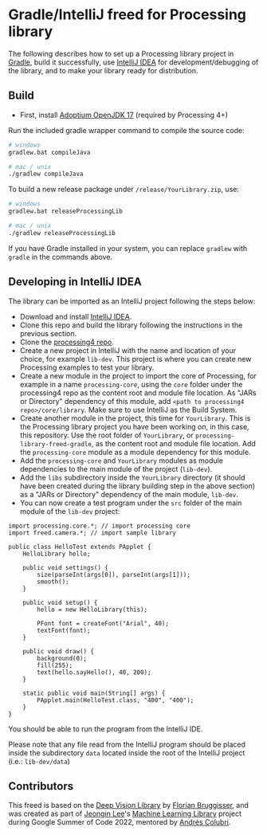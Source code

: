 # Gradle/IntelliJ freed for Processing library 

The following describes how to set up a Processing library project in [Gradle](https://gradle.org/), build it successfully, use [IntelliJ IDEA](https://www.jetbrains.com/idea/) for development/debugging of the library, and to make your library ready for distribution.

## Build
- First, install [Adoptium OpenJDK 17](https://adoptium.net/) (required by Processing 4+)

Run the included gradle wrapper command to compile the source code:

```bash
# windows
gradlew.bat compileJava

# mac / unix
./gradlew compileJava
```

To build a new release package under `/release/YourLibrary.zip`, use:

```bash
# windows
gradlew.bat releaseProcessingLib

# mac / unix
./gradlew releaseProcessingLib
```

If you have Gradle installed in your system, you can replace ```gradlew``` with ```gradle``` in the commands above.

## Developing in IntelliJ IDEA

The library can be imported as an IntelliJ project following the steps below:

- Download and install [IntelliJ IDEA](https://www.jetbrains.com/idea/download/).
- Clone this repo and build the library following the instructions in the previous section.
- Clone the [processing4 repo](https://github.com/processing/processing4).
- Create a new project in IntelliJ with the name and location of your choice, for example ```lib-dev```. This project is where you can create new Processing examples to test your library.
- Create a new module in the project to import the core of Processing, for example in a name ```processing-core```, using the ```core``` folder under the processing4 repo as the content root and module file location. As "JARs or Directory" dependency of this module, add ```<path to processing4 repo>/core/library```. Make sure to use IntelliJ as the Build System.
- Create another module in the project, this time for ```YourLibrary```. This is the Processing library project you have been working on, in this case, this repository. Use the root folder of ```YourLibrary```, or ```processing-library-freed-gradle```, as the content root and module file location. Add the ```processing-core``` module as a module dependency for this module.
- Add the ```processing-core``` and ```YourLibrary``` modules as module dependencies to the main module of the project (```lib-dev```). 
- Add the ```libs``` subdirectory inside the ```YourLibrary``` directory (it should have been created during the library building step in the above section) as a "JARs or Directory" dependency of the main module, ```lib-dev```.
- You can now create a test program under the ```src``` folder of the main module of the ```lib-dev``` project:

```
import processing.core.*; // import processing core
import freed.camera.*; // import sample library

public class HelloTest extends PApplet {
    HelloLibrary hello;

    public void settings() {
        size(parseInt(args[0]), parseInt(args[1]));
        smooth();
    }

    public void setup() {
        hello = new HelloLibrary(this);

        PFont font = createFont("Arial", 40);
        textFont(font);
    }

    public void draw() {
        background(0);
        fill(255);
        text(hello.sayHello(), 40, 200);
    }

    static public void main(String[] args) {
        PApplet.main(HelloTest.class, "400", "400");
    }
}
```

You should be able to run the program from the IntelliJ IDE.

Please note that any file read from the IntelliJ program should be placed inside the subdirectory ```data``` located inside the root of the IntelliJ project (i.e.: ```lib-dev/data```)

## Contributors

This freed is based on the [Deep Vision Library](https://github.com/cansik/deep-vision-processing) by [Florian Bruggisser](https://github.com/cansik), and was created as part of [Jeongin Lee](https://github.com/jjeongin)'s [Machine Learning Library](https://github.com/jjeongin/ml4processing) project during Google Summer of Code 2022, mentored by [Andrés Colubri](https://github.com/codeanticode).